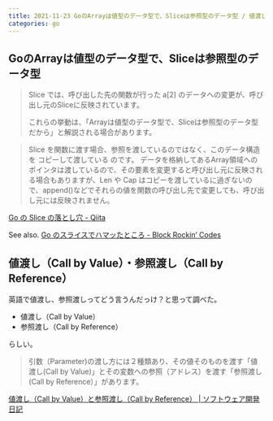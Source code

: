 ```yaml
---
title: 2021-11-23 GoのArrayは値型のデータ型で、Sliceは参照型のデータ型 / 値渡し（Call by Value）・参照渡し（Call by Reference）
categories: go
---
```


## GoのArrayは値型のデータ型で、Sliceは参照型のデータ型

> Slice では、呼び出した先の関数が行った a[2] のデータへの変更が、呼び出し元のSliceに反映されています。
>
> これらの挙動は、「Arrayは値型のデータ型で、Sliceは参照型のデータ型だから」と解説される場合があります。

> Slice を関数に渡す場合、参照を渡しているのではなく、このデータ構造を コピーして渡している のです。
データを格納してあるArray領域へのポインタは渡しているので、その要素を変更すると呼び出し元に反映される場合もありますが、Len や Cap はコピーを渡しているに過ぎないので、append()などでそれらの値を関数の呼び出し先で変更しても、呼び出し元には反映されません。

[Go の Slice の落とし穴 - Qiita](https://qiita.com/ktateish/items/1fdae8ac845da788a789)

See also. [Go のスライスでハマッたところ - Block Rockin’ Codes](https://jxck.hatenablog.com/entry/golang-slice-internals2)

## 値渡し（Call by Value）・参照渡し（Call by Reference）

英語で値渡し、参照渡しってどう言うんだっけ？と思って調べた。

- 値渡し（Call by Value）
- 参照渡し（Call by Reference）

らしい。

> 引数（Parameter)の渡し方には２種類あり、その値そのものを渡す「値渡し(Call by Value)」とその変数への参照（アドレス）を渡す「参照渡し(Call by Reference）」があります。

[値渡し（Call by Value）と参照渡し（Call by Reference） \| ソフトウェア開発日記](https://lightgauge.net/language/c-language/3090/)
